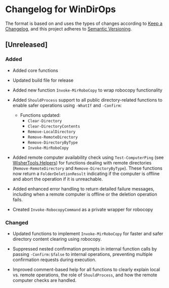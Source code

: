 # Changelog for WinDirOps

The format is based on and uses the types of changes according to
[Keep a Changelog](https://keepachangelog.com/en/1.0.0/),
and this project adheres to [Semantic Versioning](https://semver.org/spec/v2.0.0.html).

## [Unreleased]

### Added

- Added core functions

- Updated build file for release

- Added new function `Invoke-MirRoboCopy` to wrap robocopy functionality

- Added `ShouldProcess` support to all public directory-related functions to enable
 safer operations using `-WhatIf` and `-Confirm`:

  - Functions updated:
    - `Clear-Directory`
    - `Clear-DirectoryContents`
    - `Remove-LocalDirectory`
    - `Remove-RemoteDirectory`
    - `Remove-DirectoryByType`
    - `Invoke-MirRoboCopy`

- Added remote computer availability check using `Test-ComputerPing`
(see [WisherTools.Helpers](https://github.com/LarryWisherMan/WisherTools.Helpers))
for functions dealing with remote directories (`Remove-RemoteDirectory` and
`Remove-DirectoryByType`). These functions now return a `FolderDeletionResult`
indicating if the computer is offline and abort the operation if it is unreachable.

- Added enhanced error handling to return detailed failure messages, including
when a remote computer is offline or the deletion operation fails.

- Created `Invoke-RobocopyCommand` as a private wrapper for robocopy

### Changed

- Updated functions to implement `Invoke-MirRoboCopy` for faster and safer
directory content clearing using robocopy.
- Suppressed nested confirmation prompts in internal function calls by passing
`-Confirm:$false` to internal operations, preventing multiple confirmation
requests during execution.

- Improved comment-based help for all functions to clearly explain local vs.
remote operations, the role of `ShouldProcess`, and how the
remote computer checks are handled.
